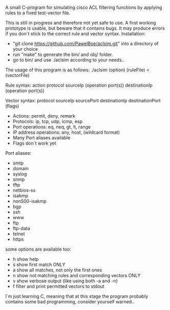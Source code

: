 A small C-program for simulating cisco ACL filtering functions by applying rules to a fixed test-vector file.

This is still in progress and therefore not yet safe to use. A first working prototype is usable, but beware that it contains bugs. It may produce errors if you don´t stick to the correct rule and vector syntax.
Installation:
- "git clone https://github.com/PawelBoe/aclsim.git" into a directory of your choice
- run "make" to generate the bin/ and obj/ folder.
- go to bin/ and use ./aclsim according to your needs..

The usage of this program is as follows: ./aclsim (option) (ruleFile) < (vectorFile)

Rule syntax: action protocol sourceIp (operation port(s)) destinationIp (operation port(s))

Vector syntax: protocol sourceIp sourcePort destinationIp destinationPort (flags)

- Actions: permit, deny, remark
- Protocols: ip, tcp, udp, icmp, esp
- Port operations: eq, neq, gt, lt, range
- IP address operations: any, host, (wildcard format)
- Many Port aliases available
- Flags don´t work yet

Port aliases:
- smtp
- domain
- syslog
- snmp
- tftp
- netbios-ss
- isakmp
- non500-isakmp
- bgp
- ssh
- www
- ftp
- ftp-data
- telnet
- https

some options are available too:

- h show help
- s show first match ONLY
- a show all matches, not only the first ones
- n show not matching rules and corresponding vectors ONLY
- v show verbose output (like using both -a and -n)
- f filter and print permitted vectors to stdout

I´m just learning C, meaning that at this stage the program probably contains some bad programming, consider yourself warned..
